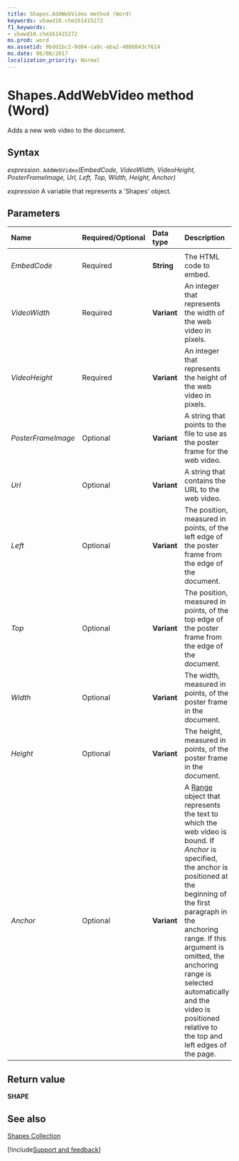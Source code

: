 ```yaml
---
title: Shapes.AddWebVideo method (Word)
keywords: vbawd10.chm161415272
f1_keywords:
- vbawd10.chm161415272
ms.prod: word
ms.assetid: 9bdd1bc2-0d04-ca0c-eba2-4080843cf614
ms.date: 06/08/2017
localization_priority: Normal
---
```



# Shapes.AddWebVideo method (Word)

Adds a new web video to the document.


## Syntax

_expression_. `AddWebVideo`_(EmbedCode,_ _VideoWidth,_ _VideoHeight,_ _PosterFrameImage,_ _Url,_ _Left,_ _Top,_ _Width,_ _Height,_ _Anchor)_

 _expression_ A variable that represents a 'Shapes' object.


## Parameters



|Name|Required/Optional|Data type|Description|
|:-----|:-----|:-----|:-----|
|||||
| _EmbedCode_|Required|**String**|The HTML code to embed.|
| _VideoWidth_|Required|**Variant**|An integer that represents the width of the web video in pixels.|
| _VideoHeight_|Required|**Variant**|An integer that represents the height of the web video in pixels.|
| _PosterFrameImage_|Optional|**Variant**|A string that points to the file to use as the poster frame for the web video.|
| _Url_|Optional|**Variant**|A string that contains the URL to the web video.|
| _Left_|Optional|**Variant**|The position, measured in points, of the left edge of the poster frame from the edge of the document.|
| _Top_|Optional|**Variant**|The position, measured in points, of the top edge of the poster frame from the edge of the document.|
| _Width_|Optional|**Variant**|The width, measured in points, of the poster frame in the document.|
| _Height_|Optional|**Variant**|The height, measured in points, of the poster frame in the document.|
| _Anchor_|Optional|**Variant**|A [Range](Word.Range.md) object that represents the text to which the web video is bound. If _Anchor_ is specified, the anchor is positioned at the beginning of the first paragraph in the anchoring range. If this argument is omitted, the anchoring range is selected automatically and the video is positioned relative to the top and left edges of the page.|

## Return value

 **SHAPE**


## See also


[Shapes Collection](Word.shapes.md)

[!include[Support and feedback](~/includes/feedback-boilerplate.md)]